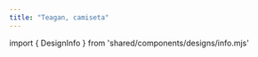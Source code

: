 ```yaml
---
title: "Teagan, camiseta"
---
```


import { DesignInfo } from 'shared/components/designs/info.mjs'

<DesignInfo design='teagan' docs />

